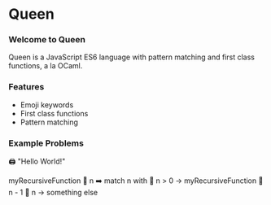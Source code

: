 # Queen
### Welcome to Queen
Queen is a JavaScript ES6 language with pattern matching and first class functions, a la OCaml.

### Features
* Emoji keywords
* First class functions
* Pattern matching

### Example Problems

🖨 "Hello World!"

myRecursiveFunction 🔄 n ➡️
    match n with
    🍭 n > 0 -> myRecursiveFunction 🔄 n - 1
    🍭 n -> something else
